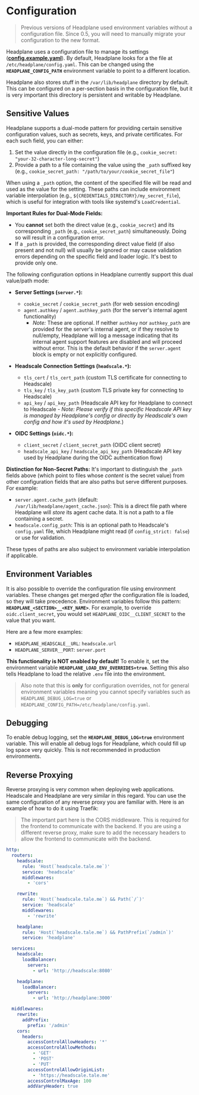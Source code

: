 # Configuration
> Previous versions of Headplane used environment variables without a configuration file.
> Since 0.5, you will need to manually migrate your configuration to the new format.

Headplane uses a configuration file to manage its settings
([**config.example.yaml**](../config.example.yaml)). By default, Headplane looks
for a the file at `/etc/headplane/config.yaml`. This can be changed using the
**`HEADPLANE_CONFIG_PATH`** environment variable to point to a different location.

Headplane also stores stuff in the `/var/lib/headplane` directory by default.
This can be configured on a per-section basis in the configuration file, but
it is very important this directory is persistent and writable by Headplane.

## Sensitive Values
Headplane supports a dual-mode pattern for providing certain sensitive configuration values, such as secrets, keys, and private certificates. For each such field, you can either:

1. Set the value directly in the configuration file (e.g., `cookie_secret: "your-32-character-long-secret"`)
2. Provide a path to a file containing the value using the `_path` suffixed key (e.g., `cookie_secret_path: "/path/to/your/cookie_secret_file"`)

When using a `_path` option, the content of the specified file will be read and used as the value for the setting. These paths can include environment variable interpolation (e.g., `${CREDENTIALS_DIRECTORY}/my_secret_file`), which is useful for integration with tools like systemd's `LoadCredential`.

**Important Rules for Dual-Mode Fields:**
- You **cannot** set both the direct value (e.g., `cookie_secret`) and its corresponding `_path` (e.g., `cookie_secret_path`) simultaneously. Doing so will result in a configuration error.
- If a `_path` is provided, the corresponding direct value field (if also present and not null) will usually be ignored or may cause validation errors depending on the specific field and loader logic. It's best to provide only one.

The following configuration options in Headplane currently support this dual value/path mode:

- **Server Settings (`server.*`):**
  - `cookie_secret` / `cookie_secret_path` (for web session encoding)
  - `agent.authkey` / `agent.authkey_path` (for the server's internal agent functionality)
    - *Note:* These are optional. If neither `authkey` nor `authkey_path` are provided for the server's internal agent, or if they resolve to null/empty, Headplane will log a message indicating that its internal agent support features are disabled and will proceed without error. This is the default behavior if the `server.agent` block is empty or not explicitly configured.

- **Headscale Connection Settings (`headscale.*`):**
  - `tls_cert` / `tls_cert_path` (custom TLS certificate for connecting to Headscale)
  - `tls_key` / `tls_key_path` (custom TLS private key for connecting to Headscale)
  - `api_key` / `api_key_path` (Headscale API key for Headplane to connect to Headscale - *Note: Please verify if this specific Headscale API key is managed by Headplane's config or directly by Headscale's own config and how it's used by Headplane.*)

- **OIDC Settings (`oidc.*`):**
  - `client_secret` / `client_secret_path` (OIDC client secret)
  - `headscale_api_key` / `headscale_api_key_path` (Headscale API key used by Headplane during the OIDC authentication flow)

**Distinction for Non-Secret Paths:**
It's important to distinguish the `_path` fields above (which point to files whose *content* is the secret value) from other configuration fields that are also paths but serve different purposes. For example:
- `server.agent.cache_path` (default: `/var/lib/headplane/agent_cache.json`): This is a direct file path where Headplane will *store* its agent cache data. It is not a path to a file containing a secret.
- `headscale.config_path`: This is an optional path to Headscale's `config.yaml` file, which Headplane might read (if `config_strict: false`) or use for validation.

These types of paths are also subject to environment variable interpolation if applicable.

## Environment Variables
It is also possible to override the configuration file using environment variables.
These changes get merged *after* the configuration file is loaded, so they will take precedence.
Environment variables follow this pattern: **`HEADPLANE_<SECTION>__<KEY_NAME>`**.
For example, to override `oidc.client_secret`, you would set `HEADPLANE_OIDC__CLIENT_SECRET`
to the value that you want.

Here are a few more examples:

- `HEADPLANE_HEADSCALE__URL`: `headscale.url`
- `HEADPLANE_SERVER__PORT`: `server.port`

**This functionality is NOT enabled by default!**
To enable it, set the environment variable **`HEADPLANE_LOAD_ENV_OVERRIDES=true`**.
Setting this also tells Headplane to load the relative `.env` file into the environment.
> Also note that this is **only** for configuration overrides, not for general
> environment variables meaning you cannot specify variables such as
> `HEADPLANE_DEBUG_LOG=true` or `HEADPLANE_CONFIG_PATH=/etc/headplane/config.yaml`.

## Debugging
To enable debug logging, set the **`HEADPLANE_DEBUG_LOG=true`** environment variable.
This will enable all debug logs for Headplane, which could fill up log space very quickly.
This is not recommended in production environments.

## Reverse Proxying
Reverse proxying is very common when deploying web applications. Headscale and
Headplane are very similar in this regard. You can use the same configuration
of any reverse proxy you are familiar with. Here is an example of how to do it
using Traefik:

> The important part here is the CORS middleware. This is required for the
> frontend to communicate with the backend. If you are using a different reverse
> proxy, make sure to add the necessary headers to allow the frontend to communicate
> with the backend.

```yaml
http:
  routers:
    headscale:
      rule: 'Host(`headscale.tale.me`)'
      service: 'headscale'
      middlewares:
        - 'cors'

    rewrite:
      rule: 'Host(`headscale.tale.me`) && Path(`/`)'
      service: 'headscale'
      middlewares:
        - 'rewrite'

    headplane:
      rule: 'Host(`headscale.tale.me`) && PathPrefix(`/admin`)'
      service: 'headplane'

  services:
    headscale:
      loadBalancer:
        servers:
          - url: 'http://headscale:8080'

    headplane:
      loadBalancer:
        servers:
          - url: 'http://headplane:3000'

  middlewares:
    rewrite:
      addPrefix:
        prefix: '/admin'
    cors:
      headers:
        accessControlAllowHeaders: '*'
        accessControlAllowMethods:
          - 'GET'
          - 'POST'
          - 'PUT'
        accessControlAllowOriginList:
          - 'https://headscale.tale.me'
        accessControlMaxAge: 100
        addVaryHeader: true

